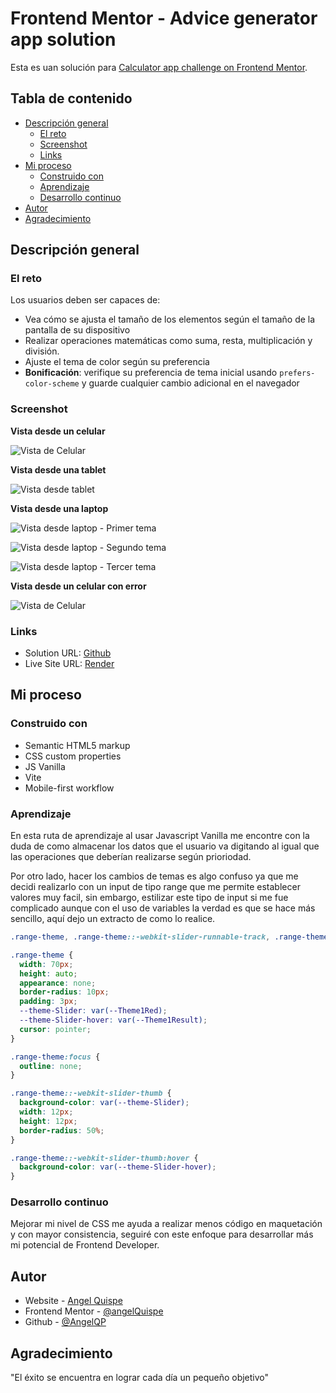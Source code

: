 # Frontend Mentor - Advice generator app solution

Esta es uan solución para [Calculator app challenge on Frontend Mentor](https://www.frontendmentor.io/challenges/calculator-app-9lteq5N29).

## Tabla de contenido

- [Descripción general](#descripción-general)
  - [El reto](#el-reto)
  - [Screenshot](#screenshot)
  - [Links](#links)
- [Mi proceso](#mi-proceso)
  - [Construido con](#construido-con)
  - [Aprendizaje](#aprendizaje)
  - [Desarrollo continuo](#desarrollo-continuo)
- [Autor](#autor)
- [Agradecimiento](#agradecimiento)


## Descripción general

### El reto

Los usuarios deben ser capaces de:

- Vea cómo se ajusta el tamaño de los elementos según el tamaño de la pantalla de su dispositivo
- Realizar operaciones matemáticas como suma, resta, multiplicación y división.
- Ajuste el tema de color según su preferencia
- **Bonificación**: verifique su preferencia de tema inicial usando `prefers-color-scheme` y guarde cualquier cambio adicional en el navegador

### Screenshot

**Vista desde un celular**


![Vista de Celular](./design/screen/phone1.png)

**Vista desde una tablet**


![Vista desde tablet](./design/screen/tablet1.png)

**Vista desde una laptop**


![Vista desde laptop - Primer tema](./design/screen/desktop1.png)


![Vista desde laptop - Segundo tema](./design/screen/desktop2.png)


![Vista desde laptop - Tercer tema](./design/screen/desktop3.png)

**Vista desde un celular con error**


![Vista de Celular](./design/screen/error-phone1.png)

### Links

- Solution URL: [Github](https://github.com/AngelQP/calculadora)
- Live Site URL: [Render](https://calculadora-hwee.onrender.com/)

## Mi proceso

### Construido con

- Semantic HTML5 markup
- CSS custom properties
- JS Vanilla
- Vite
- Mobile-first workflow

### Aprendizaje

En esta ruta de aprendizaje al usar Javascript Vanilla me encontre con la duda de como almacenar los datos que el usuario va digitando al igual que las operaciones que deberían realizarse según prioriodad.

Por otro lado, hacer los cambios de temas es algo confuso ya que me decidi realizarlo con un input de tipo range que me permite establecer valores muy facil, sin embargo, estilizar este tipo de input si me fue complicado aunque con el uso de variables la verdad es que se hace más sencillo, aquí dejo un extracto de como lo realice.

```CSS
.range-theme, .range-theme::-webkit-slider-runnable-track, .range-theme::-webkit-slider-thumb {-webkit-appearance: none;}

.range-theme {
  width: 70px;
  height: auto;
  appearance: none;
  border-radius: 10px;
  padding: 3px;
  --theme-Slider: var(--Theme1Red);
  --theme-Slider-hover: var(--Theme1Result);
  cursor: pointer;
}

.range-theme:focus {
  outline: none;
}

.range-theme::-webkit-slider-thumb {
  background-color: var(--theme-Slider);
  width: 12px;
  height: 12px;
  border-radius: 50%;
}

.range-theme::-webkit-slider-thumb:hover {
  background-color: var(--theme-Slider-hover);
}
```

### Desarrollo continuo

Mejorar mi nivel de CSS me ayuda a realizar menos código en maquetación y con mayor consistencia, seguiré con este enfoque para desarrollar más mi potencial de Frontend Developer.

## Autor

- Website - [Angel Quispe](https://portafolio-principal-8fr6.onrender.com/)
- Frontend Mentor - [@angelQuispe](https://www.frontendmentor.io/profile/AngelQP)
- Github - [@AngelQP](https://github.com/AngelQP)

## Agradecimiento

"El éxito se encuentra en lograr cada día un pequeño objetivo"

